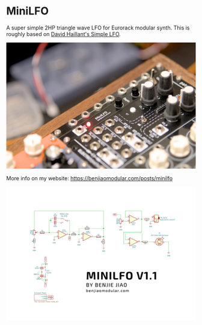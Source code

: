 # MiniLFO

A super simple 2HP triangle wave LFO for Eurorack modular synth. This is roughly based on [David Haillant's Simple LFO](https://www.davidhaillant.com/wp/wp-content/uploads/lfo-1.5b-20210205.pdf).

![MiniLFO](minilfo.jpg)


More info on my website: https://benjiaomodular.com/posts/minilfo

![MiniLFO Schematic](MiniLFO_v1.1_Schematic.png)